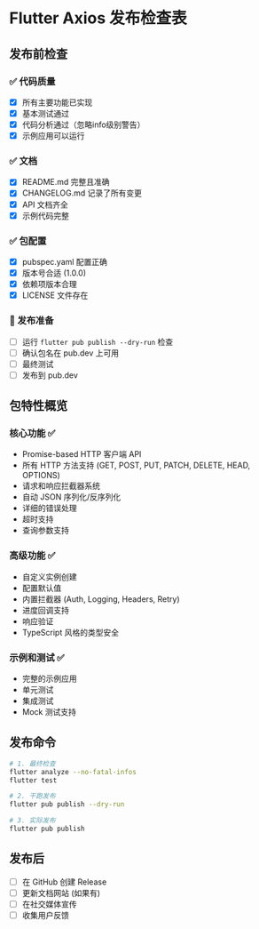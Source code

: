 # Flutter Axios 发布检查表

## 发布前检查

### ✅ 代码质量
- [x] 所有主要功能已实现
- [x] 基本测试通过
- [x] 代码分析通过（忽略info级别警告）
- [x] 示例应用可以运行

### ✅ 文档
- [x] README.md 完整且准确
- [x] CHANGELOG.md 记录了所有变更
- [x] API 文档齐全
- [x] 示例代码完整

### ✅ 包配置
- [x] pubspec.yaml 配置正确
- [x] 版本号合适 (1.0.0)
- [x] 依赖项版本合理
- [x] LICENSE 文件存在

### 🔄 发布准备
- [ ] 运行 `flutter pub publish --dry-run` 检查
- [ ] 确认包名在 pub.dev 上可用
- [ ] 最终测试
- [ ] 发布到 pub.dev

## 包特性概览

### 核心功能 ✅
- Promise-based HTTP 客户端 API
- 所有 HTTP 方法支持 (GET, POST, PUT, PATCH, DELETE, HEAD, OPTIONS)
- 请求和响应拦截器系统
- 自动 JSON 序列化/反序列化
- 详细的错误处理
- 超时支持
- 查询参数支持

### 高级功能 ✅  
- 自定义实例创建
- 配置默认值
- 内置拦截器 (Auth, Logging, Headers, Retry)
- 进度回调支持
- 响应验证
- TypeScript 风格的类型安全

### 示例和测试 ✅
- 完整的示例应用
- 单元测试
- 集成测试
- Mock 测试支持

## 发布命令

```bash
# 1. 最终检查
flutter analyze --no-fatal-infos
flutter test

# 2. 干跑发布
flutter pub publish --dry-run

# 3. 实际发布
flutter pub publish
```

## 发布后
- [ ] 在 GitHub 创建 Release
- [ ] 更新文档网站 (如果有)
- [ ] 在社交媒体宣传
- [ ] 收集用户反馈
